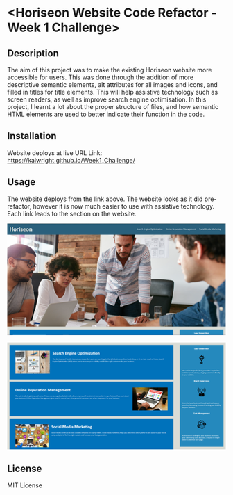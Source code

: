 # <Horiseon Website Code Refactor - Week 1 Challenge>

## Description

The aim of this project was to make the existing Horiseon website more accessible for users. This was done through the addition of more descriptive semantic elements, alt attributes for all images and icons, and filled in titles for title elements. This will help assistive technology such as screen readers, as well as improve search engine optimisation. In this project, I learnt a lot about the proper structure of files, and how semantic HTML elements are used to better indicate their function in the code. 

## Installation

Website deploys at live URL
Link: https://kaiwright.github.io/Week1_Challenge/

## Usage

The website deploys from the link above. The website looks as it did pre-refactor, however it is now much easier to use with assistive technology.
Each link leads to the section on the website. 

![ Picture of the first section of Horiseon website](starter/assets/images/horiseon1.PNG)

![ Picture of the second section of Horiseon website](starter/assets/images/horiseon2.PNG)

## License

MIT License

